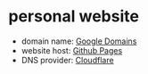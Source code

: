 # personal website
* domain name: [Google Domains](https://domains.google.com) 
* website host: [Github Pages](https://pages.github.com/)
* DNS provider: [Cloudflare](https://www.cloudflare.com/)
